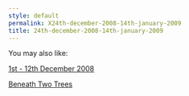 ```yaml
---
style: default
permalink: X24th-december-2008-14th-january-2009
title: 24th-december-2008-14th-january-2009
---
```

You may also like:

[1st - 12th December 2008](http://scp-wiki.net/1st-12th-december-2008)

[Beneath Two Trees](http://scp-wiki.net/beneath-two-trees)
